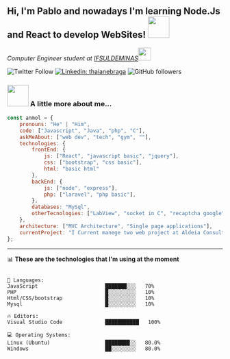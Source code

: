 <h2>  Hi, I'm Pablo and nowadays I'm learning Node.Js and React to develop WebSites! <img src="https://media.giphy.com/media/12oufCB0MyZ1Go/giphy.gif" width="50"></h2>
<p><em>Computer Engineer student at <a href="https://portal.pcs.ifsuldeminas.edu.br/">IFSULDEMINAS</a><img src="https://media.giphy.com/media/WUlplcMpOCEmTGBtBW/giphy.gif" width="30"> 
</em></p>

![Twitter Follow](https://img.shields.io/twitter/follow/PabloLucas4067?label=Follow) 
[![Linkedin: thaianebraga](https://img.shields.io/badge/-Pablo-blue?style=flat-square&logo=Linkedin&logoColor=white&link=https://www.linkedin.com/in/pablolucas890/)](https://www.linkedin.com/in/pablolucas890/)
![GitHub followers](https://img.shields.io/github/followers/pablolucas890?label=Follow&style=social)

### <img src="https://media.giphy.com/media/VgCDAzcKvsR6OM0uWg/giphy.gif" width="50"> A little more about me...  

```javascript
const anmol = {
    pronouns: "He" | "Him",
    code: ["Javascript", "Java", "php", "C"],
    askMeAbout: ["web dev", "tech", "gym", ""],
    technologies: {
        frontEnd: {
            js: ["React", "javascript basic", "jquery"],
            css: ["bootstrap", "css basic"],
            html: "basic html"
        },
        backEnd: {
            js: ["node", "express"],
            php: ["laravel", "php basic"],
        },
        databases: "MySql",
        otherTecnologies: ["LabView", "socket in C", "recaptcha google", "tinyeditor", "netBeans", "visual studio code"]
    },
    architecture: ["MVC Architecture", "Single page applications"],
    currentProject: "I Current manege two web project at Aldeia Consultoria Júnior. One project is a landing page for another EJ, and other project is a stock control. We utilize some basics techs like js, bootstrap, php, mysql, ..."
};
```
---

📊 **These are the technologies that I'm using at the moment** 

```text

💬 Languages: 
JavaScript                      ███████░░░   70%
PHP                             █░░░░░░░░░   10% 
Html/CSS/bootstrap              █░░░░░░░░░   10% 
Mysql                           █░░░░░░░░░   10% 

🔥 Editors: 
Visual Studio Code              ███████████   100% 

💻 Operating Systems: 
Linux (Ubuntu)                  ████████░░   80.0%
Windows                         ██░░░░░░░░   80.0%

```

